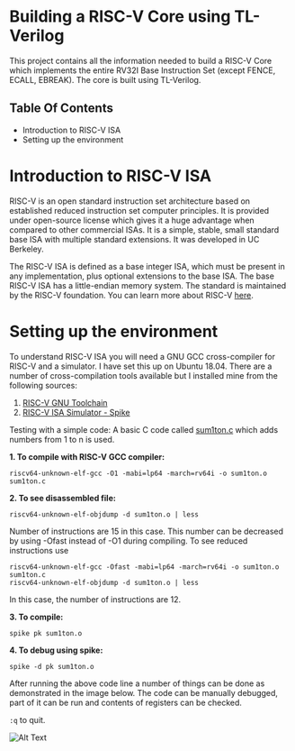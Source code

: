 # Building a RISC-V Core using TL-Verilog

This project contains all the information needed to build a RISC-V Core which implements the entire RV32I Base Instruction Set (except FENCE, ECALL, EBREAK). The core is built using TL-Verilog. 

## Table Of Contents

- Introduction to RISC-V ISA
- Setting up the environment


# Introduction to RISC-V ISA

RISC-V is an open standard instruction set architecture based on established reduced instruction set computer principles. It is provided under open-source license which gives it a huge advantage when compared to other commercial ISAs. It is a simple, stable, small standard base ISA with multiple standard extensions. It was developed in UC Berkeley. 

The RISC-V ISA is defined as a base integer ISA, which must be present in any implementation, plus optional extensions to the base ISA. The base RISC-V ISA has a little-endian memory system. The standard is maintained by the RISC-V foundation. You can learn more about RISC-V [here](https://riscv.org/).

# Setting up the environment

To understand RISC-V ISA you will need a GNU GCC cross-compiler for RISC-V and a simulator. I have set this up on Ubuntu 18.04. 
There are a number of cross-compilation tools available but I installed mine from the following sources:
1. [RISC-V GNU Toolchain](http://hdlexpress.com/RisKy1/How2/toolchain/toolchain.html)
2. [RISC-V ISA Simulator - Spike](https://github.com/kunalg123/riscv_workshop_collaterals)

Testing with a simple code:
A basic C code called [sum1ton.c](https://github.com/aditikhare11/RISC-V-Core/blob/master/Codes/sum1ton.c) which adds numbers from 1 to n is used. 

**1. To compile with RISC-V GCC compiler:**
```
riscv64-unknown-elf-gcc -O1 -mabi=lp64 -march=rv64i -o sum1ton.o sum1ton.c
```
**2. To see disassembled file:**
```
riscv64-unknown-elf-objdump -d sum1ton.o | less
```
Number of instructions are 15 in this case. This number can be decreased by using -Ofast instead of -O1 during compiling. To see reduced instructions use
```
riscv64-unknown-elf-gcc -Ofast -mabi=lp64 -march=rv64i -o sum1ton.o sum1ton.c
riscv64-unknown-elf-objdump -d sum1ton.o | less
```
In this case, the number of instructions are 12. 

**3. To compile:**
```
spike pk sum1ton.o
```
**4. To debug using spike:**
```
spike -d pk sum1ton.o
```
After running the above code line a number of things can be done as demonstrated in the image below. The code can be manually debugged, part of it can be run and contents of registers can be checked.

```:q``` to quit. 





![Alt Text](url)
